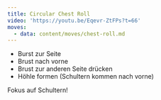 ```yaml
---
title: Circular Chest Roll
video: 'https://youtu.be/Eqevr-ZtFPs?t=66'
moves:
  - data: content/moves/chest-roll.md
---
```


* Burst zur Seite
* Brust nach vorne
* Brust zur anderen Seite drücken
* Höhle formen (Schultern kommen nach vorne)

Fokus auf Schultern!

